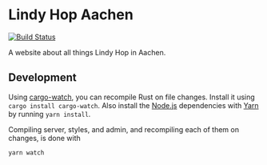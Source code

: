 # Lindy Hop Aachen

[![Build Status](https://travis-ci.org/Y0hy0h/lindyhop-aachen.svg?branch=master)](https://travis-ci.org/Y0hy0h/lindyhop-aachen)

A website about all things Lindy Hop in Aachen.

## Development
Using [cargo-watch], you can recompile Rust on file changes. Install it using `cargo install cargo-watch`. Also install the [Node.js] dependencies with [Yarn] by running `yarn install`.

Compiling server, styles, and admin, and recompiling each of them on changes, is done with
```bash
yarn watch
```

[cargo-watch]: https://github.com/passcod/cargo-watch
[Node.js]: https://nodejs.org/en/
[Yarn]: https://yarnpkg.com/lang/en/